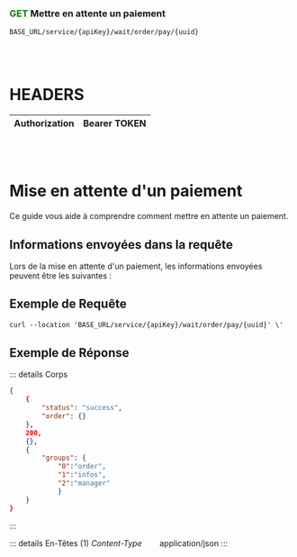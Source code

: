 ### <span style="color:green">GET</span> Mettre en attente un paiement

````
BASE_URL/service/{apiKey}/wait/order/pay/{uuid}
````

<br/> <br/>

# HEADERS

| Authorization | Bearer TOKEN |
| ------------- | -----------  |

<br/> <br/>

# Mise en attente d'un paiement
Ce guide vous aide à comprendre comment mettre en attente un paiement.


## Informations envoyées dans la requête

Lors de la mise en attente d'un paiement, les informations envoyées peuvent être les suivantes :


## Exemple de Requête

```txt
curl --location 'BASE_URL/service/{apiKey}/wait/order/pay/{uuid}' \'

```


## Exemple de Réponse

::: details Corps  

```json
{
    {
        "status": "success",
        "order": {}
    },
    200,
    {},
    {
        "groups": {
            "0":"order", 
            "1":"infos",
            "2":"manager"
            }
    }
}
```
:::


::: details En-Têtes (1)
 *Content-Type*    &nbsp;&nbsp;&nbsp;&nbsp;&nbsp;&nbsp;     application/json
:::
